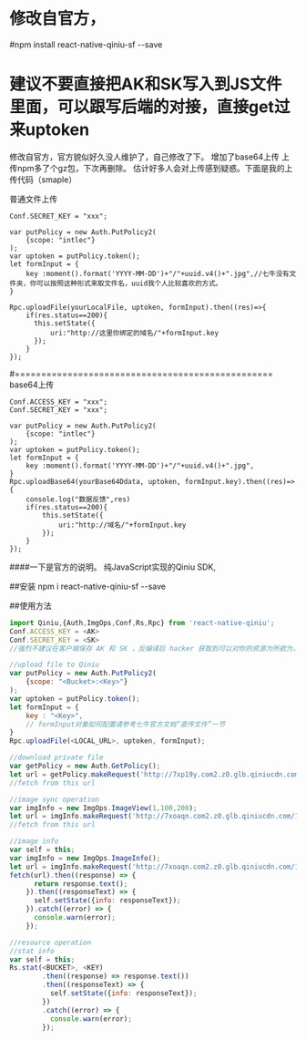# 修改自官方，
#npm install react-native-qiniu-sf --save  
# 建议不要直接把AK和SK写入到JS文件里面，可以跟写后端的对接，直接get过来uptoken
修改自官方，官方貌似好久没人维护了，自己修改了下。
增加了base64上传
上传npm多了个gz包，下次再删除。
估计好多人会对上传感到疑惑。下面是我的上传代码（smaple）


普通文件上传


```Conf.ACCESS_KEY = "xxx";
Conf.SECRET_KEY = "xxx";

var putPolicy = new Auth.PutPolicy2(
    {scope: "intlec"}
);
var uptoken = putPolicy.token();
let formInput = {
    key :moment().format('YYYY-MM-DD')+"/"+uuid.v4()+".jpg",//七牛没有文件夹，你可以按照这种形式来取文件名，uuid我个人比较喜欢的方式。
}

Rpc.uploadFile(yourLocalFile, uptoken, formInput).then((res)=>{
    if(res.status==200){
      this.setState({
          uri:"http://这里你绑定的域名/"+formInput.key
      });
    }
});
```
#=================================================
base64上传
```
Conf.ACCESS_KEY = "xxx";
Conf.SECRET_KEY = "xxx";

var putPolicy = new Auth.PutPolicy2(
    {scope: "intlec"}
);
var uptoken = putPolicy.token();
let formInput = {
    key :moment().format('YYYY-MM-DD')+"/"+uuid.v4()+".jpg",
}
Rpc.uploadBase64(yourBase64Ddata, uptoken, formInput.key).then((res)=>{
    console.log("数据反馈",res)
    if(res.status==200){
        this.setState({
            uri:"http://域名/"+formInput.key
        });
    }
});
```






####一下是官方的说明。
纯JavaScript实现的Qiniu SDK,

##安装
npm i react-native-qiniu-sf  --save

##使用方法

```javascript
import Qiniu,{Auth,ImgOps,Conf,Rs,Rpc} from 'react-native-qiniu';
Conf.ACCESS_KEY = <AK>
Conf.SECRET_KEY = <SK>
//强烈不建议在客户端保存 AK 和 SK ，反编译后 hacker 获取到可以对你的资源为所欲为，建议通过安全渠道从服务器端获取。

//upload file to Qiniu
var putPolicy = new Auth.PutPolicy2(
    {scope: "<Bucket>:<Key>"}
);
var uptoken = putPolicy.token();
let formInput = {
    key : "<Key>",
    // formInput对象如何配置请参考七牛官方文档“直传文件”一节
}
Rpc.uploadFile(<LOCAL_URL>, uptoken, formInput);

//download private file
var getPolicy = new Auth.GetPolicy();
let url = getPolicy.makeRequest('http://7xp19y.com2.z0.glb.qiniucdn.com/5.jpg');
//fetch from this url

//image sync operation
var imgInfo = new ImgOps.ImageView(1,100,200);
let url = imgInfo.makeRequest('http://7xoaqn.com2.z0.glb.qiniucdn.com/16704/6806d20a359f43c88f1cb3c59980e5ef');
//fetch from this url

//image info 
var self = this;
var imgInfo = new ImgOps.ImageInfo();
let url = imgInfo.makeRequest('http://7xoaqn.com2.z0.glb.qiniucdn.com/16704/6806d20a359f43c88f1cb3c59980e5ef');
fetch(url).then((response) => {
      return response.text();
    }).then((responseText) => {
      self.setState({info: responseText});
    }).catch((error) => {
      console.warn(error);
    });

//resource operation
//stat info
var self = this;
Rs.stat(<BUCKET>, <KEY)
        .then((response) => response.text())
        .then((responseText) => {
          self.setState({info: responseText});
        })
        .catch((error) => {
          console.warn(error);
        });
```

